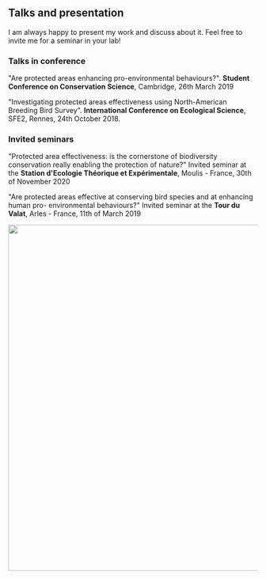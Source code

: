 ## Talks and presentation

I am always happy to present my work and discuss about it. Feel free to invite me for a seminar in your lab!

### Talks in conference
 "Are protected areas enhancing pro-environmental behaviours?". **Student Conference on Conservation Science**, Cambridge, 26th March 2019

 "Investigating protected areas effectiveness using North-American Breeding Bird Survey". **International Conference on Ecological Science**, SFE2, Rennes, 24th October 2018.

### Invited seminars
"Protected area effectiveness: is the cornerstone of biodiversity conservation really enabling the protection of nature?" Invited seminar at the **Station d'Ecologie Théorique et Expérimentale**, Moulis - France, 30th of November 2020

"Are protected areas effective at conserving bird species and at enhancing human pro- environmental behaviours?" Invited seminar at the **Tour du Valat**, Arles - France, 11th of March 2019


<img src="https://victorcazalis.github.io/Flamants.JPG"  align="center" width="700">
